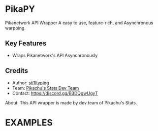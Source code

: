 PikaPY
==========

Pikanetwork API Wrapper
A easy to use, feature-rich, and Asynchronous warpping.

Key Features
-------------

- Wraps Pikanetwork's API Asynchronously


Credits
-------

- Author: [sti1ltyping](https://discord.com/users/840587974000771072)
- Team: [Pikachu's Stats Dev Team](https://discord.com/users/1112768481956479108)
- Contact: https://discord.gg/B3DQgwUgyT

About: This API wrapper is made by dev team of Pikachu's Stats.



EXAMPLES
====


